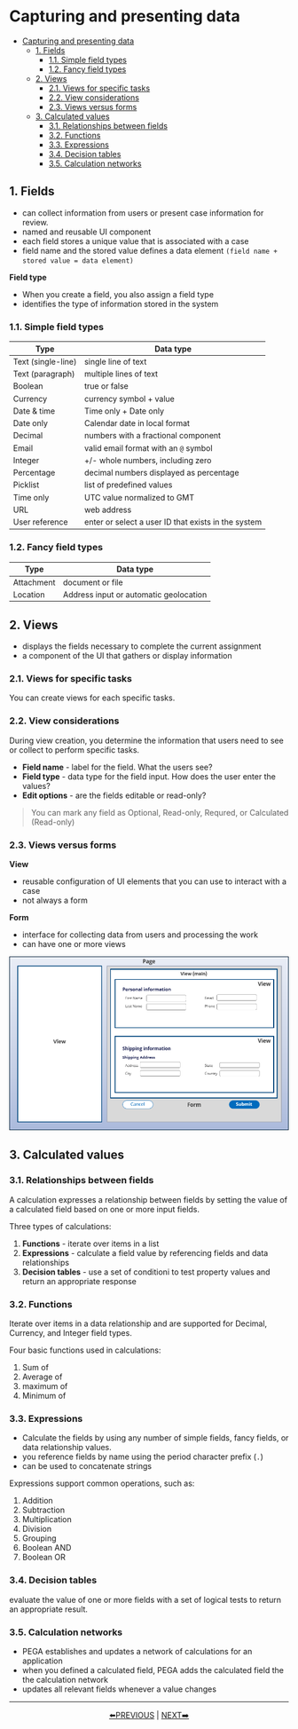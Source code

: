 # Capturing and presenting data

- [Capturing and presenting data](#capturing-and-presenting-data)
    - [1. Fields](#1-fields)
        - [1.1. Simple field types](#11-simple-field-types)
        - [1.2. Fancy field types](#12-fancy-field-types)
    - [2. Views](#2-views)
        - [2.1. Views for specific tasks](#21-views-for-specific-tasks)
        - [2.2. View considerations](#22-view-considerations)
        - [2.3. Views versus forms](#23-views-versus-forms)
    - [3. Calculated values](#3-calculated-values)
        - [3.1. Relationships between fields](#31-relationships-between-fields)
        - [3.2. Functions](#32-functions)
        - [3.3. Expressions](#33-expressions)
        - [3.4. Decision tables](#34-decision-tables)
        - [3.5. Calculation networks](#35-calculation-networks)

## 1. Fields

- can collect information from users or present case information for review.
- named and reusable UI component
- each field stores a unique value that is associated with a case
- field name and the stored value defines a data element `(field name + stored value = data element)`

**Field type**

- When you create a field, you also assign a field type
- identifies the type of information stored in the system

### 1.1. Simple field types

| Type               | Data type                                           |
| ------------------ | --------------------------------------------------- |
| Text (single-line) | single line of text                                 |
| Text (paragraph)   | multiple lines of text                              |
| Boolean            | true or false                                       |
| Currency           | currency symbol + value                             |
| Date & time        | Time only + Date only                               |
| Date only          | Calendar date in local format                       |
| Decimal            | numbers with a fractional component                 |
| Email              | valid email format with an `@` symbol               |
| Integer            | +/- whole numbers, including zero                   |
| Percentage         | decimal numbers displayed as percentage             |
| Picklist           | list of predefined values                           |
| Time only          | UTC value normalized to GMT                         |
| URL                | web address                                         |
| User reference     | enter or select a user ID that exists in the system |

### 1.2. Fancy field types

| Type       | Data type                              |
| ---------- | -------------------------------------- |
| Attachment | document or file                       |
| Location   | Address input or automatic geolocation |

## 2. Views

- displays the fields necessary to complete the current assignment
- a component of the UI that gathers or display information

### 2.1. Views for specific tasks

You can create views for each specific tasks.

### 2.2. View considerations

During view creation, you determine the information that users need to see or collect to perform specific tasks.

- **Field name** - label for the field. What the users see?
- **Field type** - data type for the field input. How does the user enter the values?
- **Edit options** - are the fields editable or read-only?

> You can mark any field as Optional, Read-only, Requred, or Calculated (Read-only)

### 2.3. Views versus forms

**View**

- reusable configuration of UI elements that you can use to interact with a case
- not always a form

**Form**

- interface for collecting data from users and processing the work
- can have one or more views

![form vs views](../resources/form-vs-view.webp)

## 3. Calculated values

### 3.1. Relationships between fields

A calculation expresses a relationship between fields by setting the value of a calculated field based on one or more input fields.

Three types of calculations:

1. **Functions** - iterate over items in a list
2. **Expressions** - calculate a field value by referencing fields and data relationships
3. **Decision tables** - use a set of conditioni to test property values and return an appropriate response

### 3.2. Functions

Iterate over items in a data relationship and are supported for Decimal, Currency, and Integer field types.

Four basic functions used in calculations:

1. Sum of
2. Average of
3. maximum of
4. Minimum of

### 3.3. Expressions

- Calculate the fields by using any number of simple fields, fancy fields, or data relationship values.
- you reference fields by name using the period character prefix (`.`)
- can be used to concatenate strings

Expressions support common operations, such as:

1. Addition
2. Subtraction
3. Multiplication
4. Division
5. Grouping
6. Boolean AND
7. Boolean OR

### 3.4. Decision tables

evaluate the value of one or more fields with a set of logical tests to return an appropriate result.

### 3.5. Calculation networks

- PEGA establishes and updates a network of calculations for an application
- when you defined a calculated field, PEGA adds the calculated field the the calculation network
- updates all relevant fields whenever a value changes

---

<p align=center>
  <a href=[1.5]%20The%20data%20model.md>⬅️PREVIOUS</a>
  |
  <a href=[1.7]%20Creating%20a%20data%20relationship.md>NEXT➡️</a>
</p>
